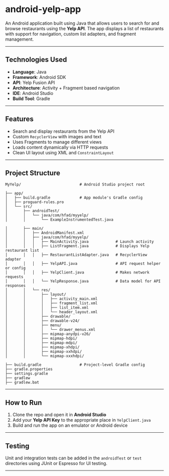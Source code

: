 # android-yelp-app

An Android application built using Java that allows users to search for and browse restaurants using the **Yelp API**. The app displays a list of restaurants with support for navigation, custom list adapters, and fragment management.

---

## Technologies Used

- **Language**: Java
- **Framework**: Android SDK
- **API**: Yelp Fusion API
- **Architecture**: Activity + Fragment based navigation
- **IDE**: Android Studio 
- **Build Tool**: Gradle

---

## Features

- Search and display restaurants from the Yelp API
- Custom `RecyclerView` with images and text
- Uses Fragments to manage different views
- Loads content dynamically via HTTP requests
- Clean UI layout using XML and `ConstraintLayout`

---

## Project Structure
```
MyYelp/                          # Android Studio project root

├── app/
│   ├── build.gradle             # App module's Gradle config
│   ├── proguard-rules.pro
│   └── src/
│       ├── androidTest/
│       │   └── java/com/hfad/myyelp/
│       │       └── ExampleInstrumentedTest.java

│       ├── main/
│       │   ├── AndroidManifest.xml
│       │   ├── java/com/hfad/myyelp/
│       │   │   ├── MainActivity.java            # Launch activity
│       │   │   ├── ListFragment.java            # Displays Yelp restaurant list
│       │   │   ├── RestaurantListAdapter.java   # RecyclerView adapter
│       │   │   ├── YelpAPI.java                 # API request helper or config
│       │   │   ├── YelpClient.java              # Makes network requests
│       │   │   └── YelpResponse.java            # Data model for API responses
│       │   └── res/
│       │       ├── layout/
│       │       │   ├── activity_main.xml
│       │       │   ├── fragment_list.xml
│       │       │   ├── list_item.xml
│       │       │   └── header_layout.xml
│       │       ├── drawable/
│       │       ├── drawable-v24/
│       │       ├── menu/
│       │       │   └── drawer_menus.xml
│       │       ├── mipmap-anydpi-v26/
│       │       ├── mipmap-hdpi/
│       │       ├── mipmap-mdpi/
│       │       ├── mipmap-xhdpi/
│       │       ├── mipmap-xxhdpi/
│       │       └── mipmap-xxxhdpi/

├── build.gradle                 # Project-level Gradle config
├── gradle.properties
├── settings.gradle
├── gradlew
├── gradlew.bat
```

---

## How to Run

1. Clone the repo and open it in **Android Studio**
2. Add your **Yelp API Key** to the appropriate place in `YelpClient.java`
3. Build and run the app on an emulator or Android device

---

## Testing

Unit and integration tests can be added in the `androidTest` or `test` directories using JUnit or Espresso for UI testing.

---







